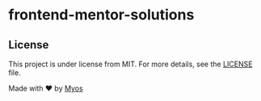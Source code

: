 # frontend-mentor-solutions

## License

This project is under license from MIT. For more details, see the [LICENSE](LICENSE) file.

Made with :heart: by <a href="https://github.com/Myoschen" target="_blank">Myos</a>

